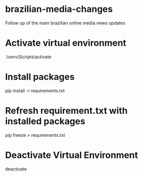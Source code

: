 # brazilian-media-changes
Follow up of the main brazilian online media news updates

# Activate virtual environment
.\venv\Scripts\activate

# Install packages
pip install -r requirements.txt

# Refresh requirement.txt with installed packages
pip freeze > requirements.txt

# Deactivate Virtual Environment
deactivate
